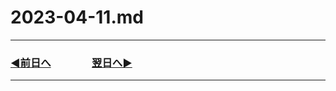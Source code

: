 # 2023-04-11.md

---
### [◀️前日へ](https://github.com/yuasys/chatty-journal/blob/main/2023/04/2023-04-10.md)&emsp;&emsp;&emsp;&emsp;[翌日へ▶️](https://github.com/yuasys/chatty-journal/blob/main/2023/04/2023-04-12.md)

---


